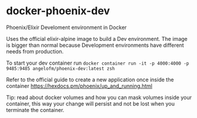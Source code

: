 # docker-phoenix-dev
Phoenix/Elixir Develoment environment in Docker

Uses the official elixir-alpine image to build a Dev environment.
The image is bigger than normal because Development environments have different needs from production.

To start your dev container run `docker container run -it -p 4000:4000 -p 9485:9485 angelofm/phoenix-dev:latest zsh`

Refer to the official guide to create a new application once inside the container https://hexdocs.pm/phoenix/up_and_running.html

Tip: read about docker volumes and how you can mask volumes inside your container, this way your change will persist and not be lost when you terminate the container.
